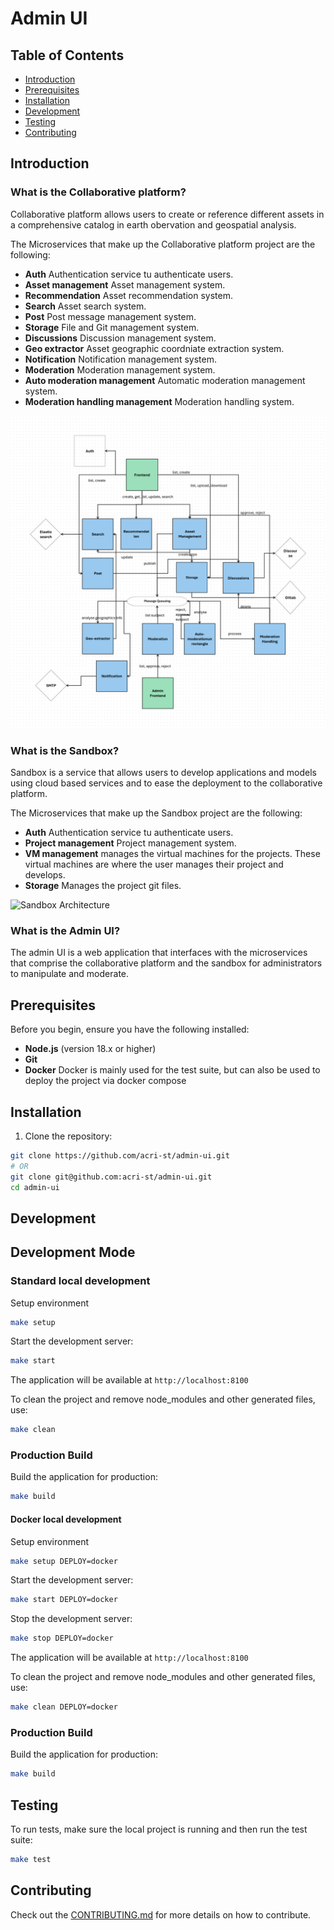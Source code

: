 # Admin UI


## Table of Contents

- [Introduction](#Introduction)
- [Prerequisites](#prerequisites)
- [Installation](#installation)
- [Development](#development)
- [Testing](#testing)
- [Contributing](#contributing)

## Introduction


###  What is the Collaborative platform?

Collaborative platform allows users to create or reference different assets in a comprehensive catalog in earth obervation and geospatial analysis.

The Microservices that make up the Collaborative platform project are the following: 
- **Auth** Authentication service tu authenticate users.
- **Asset management** Asset management system.
- **Recommendation** Asset recommendation system.
- **Search** Asset search system.
- **Post** Post message management system.
- **Storage** File and Git management system.
- **Discussions** Discussion management system.
- **Geo extractor** Asset geographic coordniate extraction system.
- **Notification** Notification management system.
- **Moderation** Moderation management system.
- **Auto moderation management** Automatic moderation management system.
- **Moderation handling management** Moderation handling system.

![Collaborative platform Architecture](https://github.com/acri-st/collaborative-ui/blob/main/docs/architecture.png?raw=true)


###  What is the Sandbox?

Sandbox is a service that allows users to develop applications and models using cloud based services and to ease the deployment to the collaborative platform.

The Microservices that make up the Sandbox project are the following: 
- **Auth** Authentication service tu authenticate users.
- **Project management** Project management system.
- **VM management** manages the virtual machines for the projects. These virtual machines are where the user manages their project and develops.
- **Storage** Manages the project git files.

![Sandbox Architecture](https://github.com/acri-st/sandbox-ui/blob/main/docs/architecture.png?raw=true)


### What is the Admin UI?

The admin UI is a web application that interfaces with the microservices that comprise the collaborative platform and the sandbox for administrators to manipulate and moderate.

## Prerequisites

Before you begin, ensure you have the following installed:
- **Node.js** (version 18.x or higher)
- **Git** 
- **Docker** Docker is mainly used for the test suite, but can also be used to deploy the project via docker compose

## Installation

1. Clone the repository:
```bash
git clone https://github.com/acri-st/admin-ui.git
# OR
git clone git@github.com:acri-st/admin-ui.git
cd admin-ui
```

## Development

## Development Mode

### Standard local development

Setup environment
```bash
make setup
```

Start the development server:
```bash
make start
```

The application will be available at `http://localhost:8100`

To clean the project and remove node_modules and other generated files, use:
```bash
make clean
```

### Production Build

Build the application for production:
```bash
make build
```
#### Docker local development 
Setup environment
```bash
make setup DEPLOY=docker
```

Start the development server:
```bash
make start DEPLOY=docker
```

Stop the development server:
```bash
make stop DEPLOY=docker
```

The application will be available at `http://localhost:8100`

To clean the project and remove node_modules and other generated files, use:
```bash
make clean DEPLOY=docker
```

### Production Build

Build the application for production:
```bash
make build
```

## Testing

To run tests, make sure the local project is running and then run the test suite:
```bash
make test
```

## Contributing

Check out the [CONTRIBUTING.md](CONTRIBUTING.md) for more details on how to contribute.
